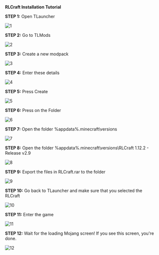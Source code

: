 **RLCraft Installation Tutorial**

**STEP 1:** Open TLauncher

![1](https://github.com/devjvx/devjvx/blob/main/tutorials/rlcraft-setup/images/1.png)

**STEP 2:** Go to TLMods

![2](https://github.com/devjvx/devjvx/blob/main/tutorials/rlcraft-setup/images/2.png)

**STEP 3:** Create a new modpack

![3](https://github.com/devjvx/devjvx/blob/main/tutorials/rlcraft-setup/images/3.png)

**STEP 4:** Enter these details

![4](https://github.com/devjvx/devjvx/blob/main/tutorials/rlcraft-setup/images/4.png)

**STEP 5:** Press Create

![5](https://github.com/devjvx/devjvx/blob/main/tutorials/rlcraft-setup/images/5.png)

**STEP 6:** Press on the Folder 

![6](https://github.com/devjvx/devjvx/blob/main/tutorials/rlcraft-setup/images/6.png)

**STEP 7:** Open the folder %appdata%.minecraft\versions

![7](https://github.com/devjvx/devjvx/blob/main/tutorials/rlcraft-setup/images/7.png)

**STEP 8:** Open the folder %appdata%\.minecraft\versions\RLCraft 1.12.2 - Release v2.9

![8](https://github.com/devjvx/devjvx/blob/main/tutorials/rlcraft-setup/images/8.png)

**STEP 9:** Export the files in RLCraft.rar to the folder

![9](https://github.com/devjvx/devjvx/blob/main/tutorials/rlcraft-setup/images/9.png)

**STEP 10:** Go back to TLauncher and make sure that you selected the RLCraft

![10](https://github.com/devjvx/devjvx/blob/main/tutorials/rlcraft-setup/images/10.png)

**STEP 11:** Enter the game

![11](https://github.com/devjvx/devjvx/blob/main/tutorials/rlcraft-setup/images/11.png)

**STEP 12:** Wait for the loading Mojang screen! If you see this screen, you're done.

![12](https://github.com/devjvx/devjvx/blob/main/tutorials/rlcraft-setup/images/12.png)
